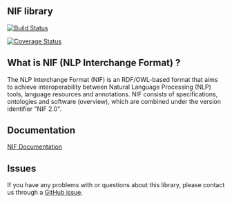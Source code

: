 ## NIF library

[![Build Status](https://travis-ci.org/sandroacoelho/NIF-lib.svg?branch=master)](https://travis-ci.org/sandroacoelho/NIF-lib)

[![Coverage Status](https://coveralls.io/repos/github/sandroacoelho/NIF-lib/badge.svg?branch=master)](https://coveralls.io/github/sandroacoelho/NIF-lib?branch=master)

## What is NIF (NLP Interchange Format) ?

The NLP Interchange Format (NIF) is an RDF/OWL-based format that aims to achieve interoperability between Natural Language Processing (NLP) tools, language resources and annotations. NIF consists of specifications, ontologies and software (overview), which are combined under the version identifier "NIF 2.0".

## Documentation

[NIF Documentation](http://persistence.uni-leipzig.org/nlp2rdf/)


## Issues

If you have any problems with or questions about this library, please contact us through a [GitHub issue](https://github.com/sandroacoelho/NIF/issues).

